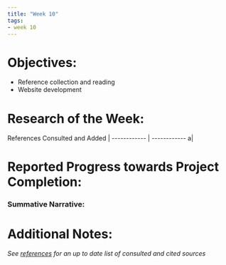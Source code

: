 ```yaml
---
title: "Week 10"
tags:
- week 10
---
```


# Objectives: 
- Reference collection and reading
- Website development

# Research of the Week:
References Consulted and Added | 
------------ | ------------
a|
# Reported Progress towards Project Completion:
### Summative Narrative: 

# Additional Notes:

*See [references](/notes/vault/references.md) for an up to date list of consulted and cited sources*